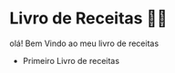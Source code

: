 # Livro de Receitas :man_cook:

olá! Bem Vindo ao meu livro de receitas

- Primeiro Livro de receitas